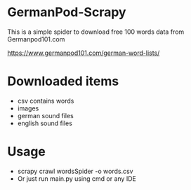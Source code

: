 # GermanPod-Scrapy

This is a simple spider to download free 100 words data from Germanpod101.com 

https://www.germanpod101.com/german-word-lists/

# Downloaded items 
- csv contains words
- images 
- german sound files
- english sound files


# Usage
- scrapy crawl wordsSpider -o words.csv 
- Or just run main.py using cmd or any IDE
